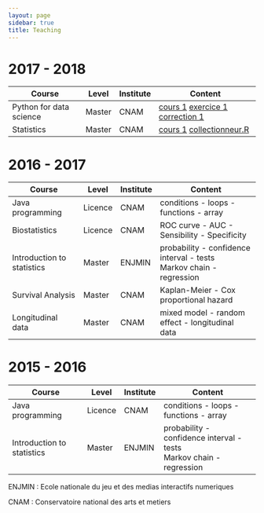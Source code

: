 ```yaml
---
layout: page
sidebar: true
title: Teaching
---
```


# 2017 - 2018

| Course     | Level   | Institute | Content      |
| ---------- | ------  | ----------|--------------|
| Python for data science | Master | CNAM      |  [cours 1](/teaching/python/cours_1.txt) [exercice 1](/teaching/python/exercice_1.txt) [correction 1](/teaching/python/correction_exercice_1.txt)|
| Statistics | Master | CNAM      | [cours 1](/teaching/statistics/statistics_week_1.pdf) [collectionneur.R](/teaching/statistics/collectionneur.R) |

# 2016 - 2017

| Course     | Level   | Institute | Content      |
| ---------- | ------  | ----------|--------------|
| Java programming | Licence | CNAM      | conditions - loops - functions - array |
| Biostatistics | Licence | CNAM | ROC curve - AUC - Sensibility - Specificity |
| Introduction to statistics | Master  | ENJMIN    | probability - confidence interval - tests <br> Markov chain - regression |
| Survival Analysis | Master | CNAM | Kaplan-Meier - Cox proportional hazard |
| Longitudinal data | Master | CNAM |  mixed model - random effect - longitudinal data | 


# 2015 - 2016

| Course             | Level   | Institute | Content      |
| ------------------ | ------  | ----------|--------------|
| Java programming   | Licence | CNAM      | conditions - loops - functions - array |
| Introduction to statistics | Master  | ENJMIN    | probability - confidence interval - tests <br> Markov chain - regression |



ENJMIN : Ecole nationale du jeu et des medias interactifs numeriques 

CNAM : Conservatoire national des arts et metiers